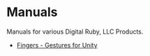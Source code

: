 # Manuals
Manuals for various Digital Ruby, LLC Products.

<ul>
  <li><a href='FingersGestures/index.html'>Fingers - Gestures for Unity</a>
</ul>
